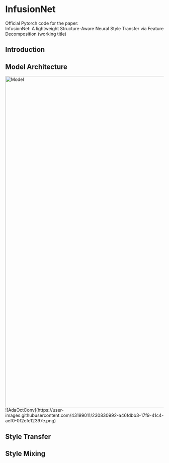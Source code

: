 # InfusionNet
Official Pytorch code for the paper:        
InfusionNet: A lightweight Structure-Aware Neural Style Transfer via Feature Decomposition (working title)

## Introduction


## Model Architecture
<img width="1054" alt="Model" src="https://user-images.githubusercontent.com/43199011/230831057-0a65e2f6-0649-468f-b955-96a087419bdc.png">           
![AdaOctConv](https://user-images.githubusercontent.com/43199011/230830992-a46fdbb3-17f9-41c4-aef0-0f2efe12397e.png)

## Style Transfer


## Style Mixing
